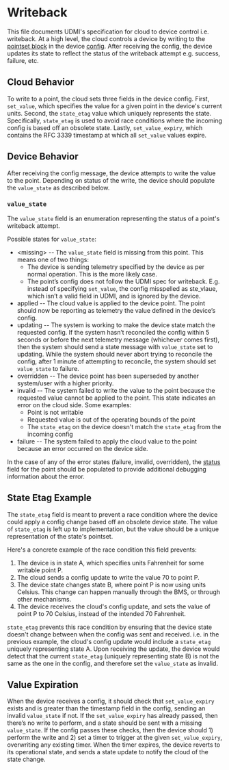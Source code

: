 # Writeback

This file documents UDMI's specification for cloud to device control i.e. writeback. At a high level, the cloud controls a device by writing to the [pointset block](/docs/pointset.md) in the device [config](/docs/config.md). After receiving the config, the device updates its state to reflect the status of the writeback attempt e.g. success, failure, etc.

## Cloud Behavior

To write to a point, the cloud sets three fields in the device config. First, `set_value`, which specifies the value for a given point in the device's current units. Second, the `state_etag` value which uniquely represents the state. Specifically, `state_etag` is used to avoid race conditions where the incoming config is based off an obsolete state. Lastly, `set_value_expiry`, which contains the RFC 3339 timestamp at which all `set_value` values expire.

## Device Behavior

After receiving the config message, the device attempts to write the value to the point. Depending on status of the write, the device should populate the `value_state` as described below.

### `value_state`

The `value_state` field is an enumeration representing the status of a point's writeback attempt.

Possible states for `value_state`:
*  \<missing\> -- The `value_state` field is missing from this point. This means one of two things:
      * The device is sending telemetry specified by the device as per normal operation. This is the more likely case.
      * The point’s config does not follow the UDMI spec for writeback. E.g. instead of specifying `set_value`, the config misspelled as ste_vlaue, which isn’t a valid field in UDMI, and is ignored by the device.
* applied -- The cloud value is applied to the device point. The point should now be reporting as telemetry the value defined in the device’s config.
* updating -- The system is working to make the device state match the requested config. If the system hasn’t reconciled the config within 5 seconds or before the next telemetry message (whichever comes first), then the system should send a state message with `value_state` set to updating.
While the system should never abort trying to reconcile the config, after 1 minute of attempting to reconcile, the system should set `value_state` to failure.
* overridden -- The device point has been superseded by another system/user with a higher priority. 
* invalid -- The system failed to write the value to the point because the requested value cannot be applied to the point. This state indicates an error on the cloud side. Some examples:
  * Point is not writable
  * Requested value is out of the operating bounds of the point
  * The `state_etag` on the device doesn't match the `state_etag` from the incoming config
* failure -- The system failed to apply the cloud value to the point because an error occurred on the device side.

In the case of any of the error states (failure, invalid, overridden), the [status](/docs/status.md) field for the point should be populated to provide additional debugging information about the error.

## State Etag Example

The `state_etag` field is meant to prevent a race condition where the device could apply a config change based off an obsolete device state. The value of `state_etag` is left up to implementation, but the value should be a unique representation of the state's pointset.

Here's a concrete example of the race condition this field prevents:
1) The device is in state A, which specifies units Fahrenheit for some writable point P.
2) The cloud sends a config update to write the value 70 to point P.
3) The device state changes state B, where point P is now using units Celsius. This change can happen manually through the BMS, or through other mechanisms.
4) The device receives the cloud's config update, and sets the value of point P to 70 Celsius, instead of the intended 70 Fahrenheit.

`state_etag` prevents this race condition by ensuring that the device state doesn't change between when the config was sent and received. i.e. in the previous example, the cloud's config update would include a `state_etag` uniquely representing state A. Upon receiving the update, the device would detect that the current `state_etag` (uniquely representing state B) is not the same as the one in the config, and therefore set the `value_state` as invalid.

## Value Expiration

When the device receives a config, it should check that `set_value_expiry` exists and is greater than the timestamp field in the config, sending an invalid `value_state` if not. If the `set_value_expiry` has already passed, then there’s no write to perform, and a state should be sent with a missing `value_state`.
If the config passes these checks, then the device should 1) perform the write and 2) set a timer to trigger at the given `set_value_expiry`, overwriting any existing timer. When the timer expires, the device reverts to its operational state, and sends a state update to notify the cloud of the state change.



